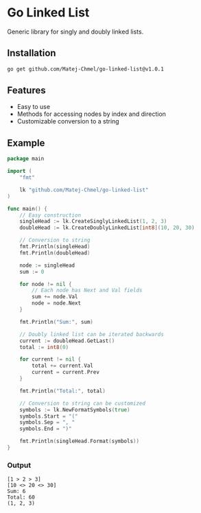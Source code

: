 # Go Linked List
Generic library for singly and doubly linked lists.

## Installation
```bash
go get github.com/Matej-Chmel/go-linked-list@v1.0.1
```

## Features
- Easy to use
- Methods for accessing nodes by index and direction
- Customizable conversion to a string

## Example
```go
package main

import (
	"fmt"

	lk "github.com/Matej-Chmel/go-linked-list"
)

func main() {
	// Easy construction
	singleHead := lk.CreateSinglyLinkedList(1, 2, 3)
	doubleHead := lk.CreateDoublyLinkedList[int8](10, 20, 30)

	// Conversion to string
	fmt.Println(singleHead)
	fmt.Println(doubleHead)

	node := singleHead
	sum := 0

	for node != nil {
		// Each node has Next and Val fields
		sum += node.Val
		node = node.Next
	}

	fmt.Println("Sum:", sum)

	// Doubly linked list can be iterated backwards
	current := doubleHead.GetLast()
	total := int8(0)

	for current != nil {
		total += current.Val
		current = current.Prev
	}

	fmt.Println("Total:", total)

	// Conversion to string can be customized
	symbols := lk.NewFormatSymbols(true)
	symbols.Start = "("
	symbols.Sep = ", "
	symbols.End = ")"

	fmt.Println(singleHead.Format(symbols))
}
```

### Output
```none
[1 > 2 > 3]
[10 <> 20 <> 30]
Sum: 6
Total: 60
(1, 2, 3)
```
